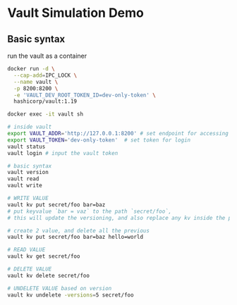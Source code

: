 # Vault Simulation Demo

## Basic syntax
run the vault as a container
```bash
docker run -d \
  --cap-add=IPC_LOCK \
  --name vault \
  -p 8200:8200 \
  -e 'VAULT_DEV_ROOT_TOKEN_ID=dev-only-token' \
  hashicorp/vault:1.19
```

```bash
docker exec -it vault sh
```
```bash
# inside vault
export VAULT_ADDR='http://127.0.0.1:8200' # set endpoint for accessing it 
export VAULT_TOKEN='dev-only-token'  # set token for login
vault status
vault login # input the vault token
```

```bash
# basic syntax
vault version
vault read
vault write
```


```bash 
# WRITE VALUE
vault kv put secret/foo bar=baz 
# put keyvalue `bar = vaz` to the path `secret/foo`,
# this will update the versioning, and also replace any kv inside the path

# create 2 value, and delete all the previous 
vault kv put secret/foo bar=baz hello=world 
```

```bash
# READ VALUE
vault kv get secret/foo
```

```bash
# DELETE VALUE
vault kv delete secret/foo

# UNDELETE VALUE based on version
vault kv undelete -versions=5 secret/foo
```